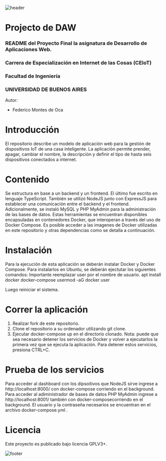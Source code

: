 ![header](doc/header.png)

# Projecto de DAW

### README del Proyecto Final la asignatura de Desarrollo de Aplicaciones Web.
### Carrera de Especialización en Internet de las Cosas (CEIoT)
### Facultad de Ingeniería
### UNIVERSIDAD DE BUENOS AIRES

Autor:

* Federico Montes de Oca


# Introducción

El repositorio describe un modelo de aplicación web para la gestión de dispositivos IoT de una casa inteligente.
La aplicación permite prender, apagar, cambiar el nombre, la descripción y definir el tipo  de hasta seis  dispositivos conectados a internet.


# Contenido

Se estructura en base a un backend y un frontend. El último fue escrito en lenguaje TypeScript. También se utilizó NodeJS junto con ExpressJS para establecer una comunicación entre el backend y el frontend. Adicionalmente, se instaló MySQL y PHP MyAdmin para la administración de las bases de datos.
Estas herramientas se encuentran disponibles encapsuladas en contenedores Docker, que interoperan a través del uso de Docker Compose. Es posible acceder a las imagenes de Docker utilizadas en este repositorio y otras dependencias como se detalla a continuación.


# Instalación

Para la ejecución de esta aplicación se deberán instalar Docker y Docker Compose. Para instalarlos en Ubuntu, se deberán ejectutar los siguientes comandos: 
Importante reemplazar user por el nombre de usuario.
apt install docker docker-compose
usermod -aG docker user

Luego reiniciar el sistema.


# Correr la aplicación

1. Realizar fork de este repositorio.
2. Clone el repositorio a su ordenador utilizando git clone.
3. Ejecutar docker-compose up en el directorio clonado.
Nota: puede que sea necesario detener los servicios de Docker  y volver a ejecutarlos la primera vez que se ejecuta la aplicación.
Para detener estos servicios, presiona CTRL+C.


# Prueba de los servicios
Para acceder al dashboard con los dipsoitivos que NodeJS sirve ingrese a http://localhost:8000/ con docker-compose corriendo en el background.
Para acceder al adiministrador de bases de datos PHP MyAdmin ingrese a http://localhost:8001/ también con docker-composecorriendo en el background. El usuario y la contraseña necesarios se encuentran en el archivo docker-compose.yml .


# Licencia
Este proyecto es publicado bajo licencia GPLV3+.


![footer](doc/footer.png)

